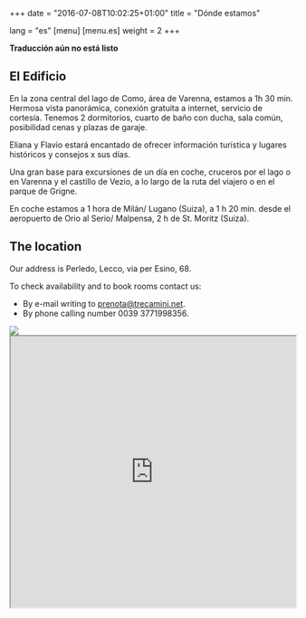 +++
date = "2016-07-08T10:02:25+01:00"
title = "Dónde estamos"

lang = "es"
[menu]
  [menu.es]
    weight = 2
+++


<div class="alert alert-warning" role="alert">
  <b>Traducción aún no está listo</b>
</div>


El Edificio
-----------
En la zona central del lago de Como, área de Varenna, estamos a 1h 30 min.
Hermosa vista panorámica, conexión gratuita a internet, servicio de cortesía.
Tenemos 2 dormitorios, cuarto de baño con ducha, sala común,
posibilidad cenas y plazas de garaje.

Eliana y Flavio estará encantado de ofrecer información turística y
lugares históricos y consejos x sus días.

Una gran base para excursiones de un día en coche, cruceros por el lago o en
Varenna y el castillo de Vezio, a lo largo de la ruta del viajero o en el
parque de Grigne.

En coche estamos a 1 hora de Milán/ Lugano (Suiza), a 1 h 20 min. desde el
aeropuerto de Orio al Serio/ Malpensa, 2 h de St. Moritz (Suiza).


The location
------------
Our address is Perledo, Lecco, via per Esino, 68.

To check availability and to book rooms contact us:

  * By e-mail writing to [prenota@trecamini.net](mailto:prenota@trecamini.net).
  * By phone calling number 0039 3771998356.


<div class="row">
  <div class="col-xs-5">
    <img src="/images/map.jpg">
  </div>

  <div class="col-xs-7">
    <iframe src="https://www.google.com/maps/d/embed?mid=1s0Px4xAMGmvHhUPaDqhRb4DeFbQ" width="100%" height="480"></iframe>
  </div>
</div>
